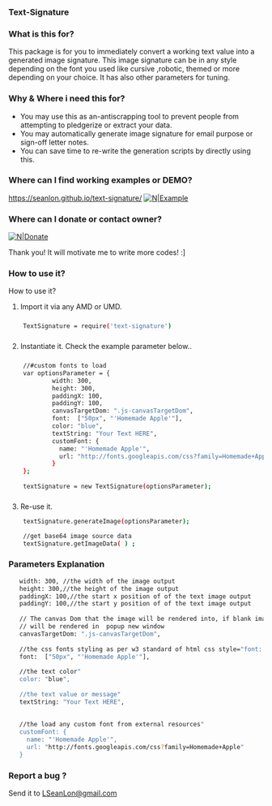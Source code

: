 

### Text-Signature

### What is this for? 


This package is for you to immediately convert a working  text value into a generated image signature.
This image signature can be in any style depending on the font you used like cursive ,robotic, themed or more depending on your choice. It has also other parameters for tuning.


### Why & Where i need this for?  

*  You may use this as an-antiscrapping tool to prevent people from attempting to pledgerize or extract your data.
*  You may automatically generate image signature for email purpose or sign-off letter notes.
* You can save time to re-write the generation scripts by directly using this.

###   Where can I find working examples or DEMO?
https://seanlon.github.io/text-signature/
[![N|Example](https://github.com/seanlon/text-signature/blob/master/animation.gif)](https://seanlon.github.io/text-signature/)

###   Where can I donate or contact owner?

[![N|Donate](https://www.paypalobjects.com/webstatic/mktg/logo/PP_AcceptanceMarkTray-NoDiscover_243x40.png)](https://www.paypal.com/cgi-bin/webscr?cmd=_s-xclick&hosted_button_id=GYS2WN8WXLPC4)

Thank you! It will motivate me to write more codes! :]


###   How to use it?
How to use it?


1) Import it via any AMD or UMD.

###    
```sh
    TextSignature = require('text-signature')
``` 

###  
2) Instantiate it. Check the example parameter below..

###    
```sh  
    //#custom fonts to load 
    var optionsParameter = {
            width: 300,
            height: 300,
            paddingX: 100,
            paddingY: 100,
            canvasTargetDom: ".js-canvasTargetDom",
            font:  ["50px", "'Homemade Apple'"],
            color: "blue",
            textString: "Your Text HERE",
            customFont: { 
              name: "'Homemade Apple'", 
              url: "http://fonts.googleapis.com/css?family=Homemade+Apple"  
            }
    };
    
    textSignature = new TextSignature(optionsParameter);
``` 

###  
3) Re-use it.
```sh
    textSignature.generateImage(optionsParameter);

    //get base64 image source data 
    textSignature.getImageData( ) ;

```  



###   Parameters Explanation
 ```sh 
    width: 300, //the width of the image output
    height: 300,//the height of the image output
    paddingX: 100,//the start x position of of the text image output
    paddingY: 100,//the start y position of of the text image output
    
    // The canvas Dom that the image will be rendered into, if blank image
    // will be rendered in  popup new window
    canvasTargetDom: ".js-canvasTargetDom",
    
    //the css fonts styling as per w3 standard of html css style="font: .."
    font:  ["50px", "'Homemade Apple'"],
    
    //the text color"
    color: "blue",
    
    //the text value or message"
    textString: "Your Text HERE",
    
    
    //the load any custom font from external resources"
    customFont: { 
      name: "'Homemade Apple'", 
      url: "http://fonts.googleapis.com/css?family=Homemade+Apple"  
    }
 
```  

###   Report a bug  ?
Send it to LSeanLon@gmail.com
 